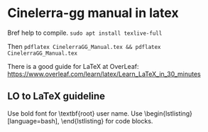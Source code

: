 # Cinelerra-gg manual in latex

Bref help to compile.
`sudo apt install texlive-full`

Then `pdflatex CinelerraGG_Manual.tex && pdflatex CinelerraGG_Manual.tex`

There is a good guide for LaTeX at OverLeaf: https://www.overleaf.com/learn/latex/Learn_LaTeX_in_30_minutes

## LO to LaTeX guideline

Use bold font for \textbf{root} user name.
Use \begin{lstlisting}[language=bash], \end{lstlisting} for code blocks.



